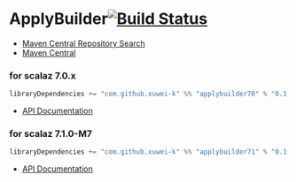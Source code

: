 # ApplyBuilder[![Build Status](https://secure.travis-ci.org/xuwei-k/applybuilder.png?branch=master)](http://travis-ci.org/xuwei-k/applybuilder)

- [Maven Central Repository Search](http://search.maven.org/#search%7Cga%7C1%7Cg%3A%22com.github.xuwei-k%22)
- [Maven Central](http://repo1.maven.org/maven2/com/github/xuwei-k/)

### for scalaz 7.0.x

```scala
libraryDependencies += "com.github.xuwei-k" %% "applybuilder70" % "0.1.3"
```

- [API Documentation](https://oss.sonatype.org/service/local/repositories/releases/archive/com/github/xuwei-k/applybuilder70_2.10/0.1.3/applybuilder70_2.10-0.1.3-javadoc.jar/!/index.html)

### for scalaz 7.1.0-M7

```scala
libraryDependencies += "com.github.xuwei-k" %% "applybuilder71" % "0.1.3"
```

- [API Documentation](https://oss.sonatype.org/service/local/repositories/releases/archive/com/github/xuwei-k/applybuilder71_2.10/0.1.3/applybuilder71_2.10-0.1.3-javadoc.jar/!/index.html)

